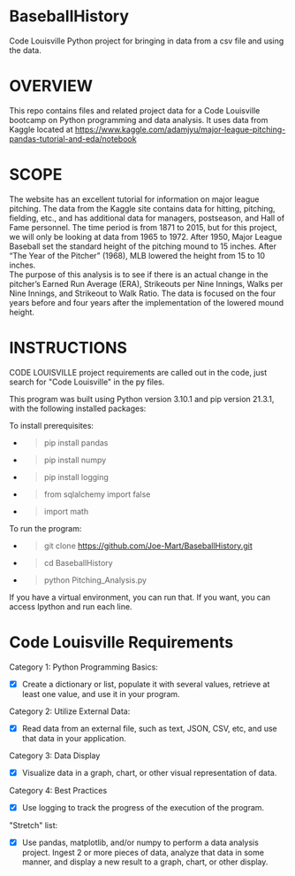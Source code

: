 # BaseballHistory
Code Louisville Python project for bringing in data from a csv file and using the data.
# OVERVIEW
This repo contains files and related project data for a Code Louisville bootcamp on Python programming and data analysis. It uses data from Kaggle located at https://www.kaggle.com/adamjyu/major-league-pitching-pandas-tutorial-and-eda/notebook

# SCOPE
The website has an excellent tutorial for information on major league pitching.  The data from the Kaggle site contains data for hitting, pitching, fielding, etc., and has additional data for managers, postseason, and Hall of Fame personnel. The time period is from 1871 to 2015, but for this project, we will only be looking at data from 1965 to 1972.
After 1950, Major League Baseball set the standard height of the pitching mound to 15 inches.  After “The Year of the Pitcher” (1968), MLB lowered the height from 15 to 10 inches.  
The purpose of this analysis is to see if there is an actual change in the pitcher’s Earned Run Average (ERA), Strikeouts per Nine Innings, Walks per Nine Innings, and Strikeout to Walk Ratio.  The data is focused on the four years before and four years after the implementation of the lowered mound height.

# INSTRUCTIONS 

CODE LOUISVILLE project requirements are called out in the code, just search for "Code Louisville" in the py files.

This program was built using Python version 3.10.1 and pip version 21.3.1, with the following installed packages:

To install prerequisites:
  - >pip install pandas
  - >pip install numpy 
  - >pip install logging
  - >from sqlalchemy import false
  - >import math


To run the program:
  - >git clone https://github.com/Joe-Mart/BaseballHistory.git
  - >cd BaseballHistory
  - >python Pitching_Analysis.py

If you have a virtual environment, you can run that.  If you want, you can access Ipython and run each line.

# Code Louisville Requirements

Category 1: Python Programming Basics:
- [x] Create a dictionary or list, populate it with several values, retrieve at least one value, and use it in your program.

Category 2: Utilize External Data:
- [x] Read data from an external file, such as text, JSON, CSV, etc, and use that data in your application.

Category 3: Data Display
- [x] Visualize data in a graph, chart, or other visual representation of data.

Category 4: Best Practices
- [x] Use logging to track the progress of the execution of the program.

"Stretch" list:

- [x] Use pandas, matplotlib, and/or numpy to perform a data analysis project. Ingest 2 or more pieces of data, analyze that data in some manner, and display a new result to a graph, chart, or other display.
